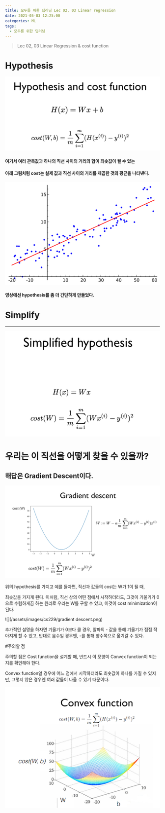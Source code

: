 ```yaml
---
title: 모두를 위한 딥러닝 Lec 02, 03 Linear regression
date: 2021-05-03 12:25:00
categories: ML
tags:
  - 모두를 위한 딥러닝
---
```

>Lec 02, 03 Linear Regression & cost function

# Hypothesis

![](/assets/images/cs229/linear_regression.png)

#### 여기서 여러 관측값과 하나의 직선 사이의 거리의 합이 최솟값이 될 수 있는  

#### 아래 그림처럼 cost는 실제 값과 직선 사이의 거리를 제곱한 것의 평균을 나타낸다.  

![](/assets/images/cs229/linear_regression2.png)

#### 영상에선 hypothesis를 좀 더 간단하게 만들었다.

# Simplify
- - -

![](/assets/images/cs229/linear_regression3.png)

# 우리는 이 직선을 어떻게 찾을 수 있을까?

## 해답은 Gradient Descent이다.

![](/assets/images/cs229/linear_regression4.png)

위의 hypothesis를 가지고 예를 들자면, 직선과 값들의 cost는 W가 1이 될 때,  

최솟값을 가지게 된다. 이처럼, 직선 상의 어떤 점에서 시작하더라도, 그것이 기울기가 0으로 수렴하게끔 하는 원리로 우리는 W를 구할 수 있고, 이것이 cost minimization이 된다.

![](/assets/images/cs229/gradient descent.png)

추가적인 설명을 하자면 기울기가 0보다 클 경우, 알파의 - 값을 통해 기울기가 점점 작아지게 할 수 있고, 반대로 음수일 경우엔, -를 통해 양수쪽으로 옮겨갈 수 있다.  

#주의할 점  

주의할 점은 Cost function을 설계할 때, 반드시 이 모양이 Convex function이 되는지를 확인해야 한다.  

Convex function일 경우에 어느 점에서 시작하더라도 최솟값이 하나를 가질 수 있지만, 그렇지 않은 경우엔 여러 값들이 나올 수 있기 때문이다.  

![](/assets/images/cs229/convex.png)

